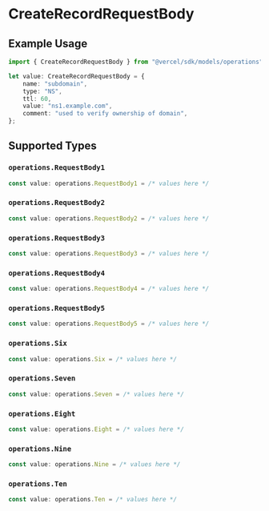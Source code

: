# CreateRecordRequestBody

## Example Usage

```typescript
import { CreateRecordRequestBody } from "@vercel/sdk/models/operations";

let value: CreateRecordRequestBody = {
    name: "subdomain",
    type: "NS",
    ttl: 60,
    value: "ns1.example.com",
    comment: "used to verify ownership of domain",
};
```

## Supported Types

### `operations.RequestBody1`

```typescript
const value: operations.RequestBody1 = /* values here */
```

### `operations.RequestBody2`

```typescript
const value: operations.RequestBody2 = /* values here */
```

### `operations.RequestBody3`

```typescript
const value: operations.RequestBody3 = /* values here */
```

### `operations.RequestBody4`

```typescript
const value: operations.RequestBody4 = /* values here */
```

### `operations.RequestBody5`

```typescript
const value: operations.RequestBody5 = /* values here */
```

### `operations.Six`

```typescript
const value: operations.Six = /* values here */
```

### `operations.Seven`

```typescript
const value: operations.Seven = /* values here */
```

### `operations.Eight`

```typescript
const value: operations.Eight = /* values here */
```

### `operations.Nine`

```typescript
const value: operations.Nine = /* values here */
```

### `operations.Ten`

```typescript
const value: operations.Ten = /* values here */
```

